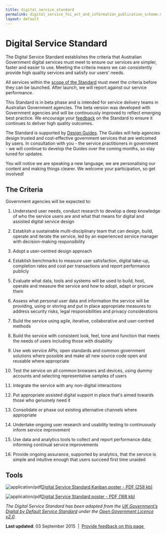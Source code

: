 ```yaml
---
title: digital_service_standard
permalink: digital_service_foi_act_and_information_publication_scheme.md
layout: default
---
```

Digital Service Standard
========================

The Digital Service Standard establishes the criteria that Australian Government digital services must meet to ensure our services are simpler, faster and easier to use. Meeting the criteria means we can consistently provide high quality services and satisfy our users' needs.

All services within the [scope of the Standard](node/foi_act_and_information_publication_scheme.md) must meet the criteria before they can be launched. After launch, we will report against our service performance.

This Standard is in beta phase and is intended for service delivery teams in Australian Government agencies. The beta version was developed with Government agencies and will be continuously improved to reflect emerging best practice. We encourage your [feedback](feedback-design-guidance%3Furl_from=standardpage.html) on the Standard to ensure it continues to deliver high quality outcomes.

The Standard is supported by [Design Guides](foi_act_and_information_publication_scheme.md). The Guides will help agencies design trusted and cost-effective government services that are welcomed by users. In consultation with you - the service practitioners in government - we will continue to develop the Guides over the coming months, so stay tuned for updates.

You will notice we are speaking a new language; we are personalising our content and making things clearer. We welcome your participation, so get involved!  

The Criteria
------------

Government agencies will be expected to:

1.  Understand user needs, conduct research to develop a deep knowledge of who the service users are and what that means for digital and assisted digital service design​

2.  Establish a sustainable multi-disciplinary team that can design, build, operate and iterate the service, led by an experienced service manager​ with decision-making responsibility

3.  Adopt a user-centred design approach​

4.  Establish benchmarks to measure user satisfaction, digital take-up, completion rates and cost per transactions and report performance publicly​

5.  Evaluate what data, tools and systems will be used to build, host, operate and measure the service and how to adopt, adapt or procure them

6.  Assess what personal user data and information the service will be providing, using or storing and put in place appropriate measures to address security risks, legal responsibilities and privacy considerations​

7.  Build the service using agile, iterative, collaborative and user-centred methods

8.  Build the service with consistent look, feel, tone and function that meets the needs of users​ including those with disability

9.  Use web service APIs, open standards and common government solutions where possible and make all new source code open and reusable where appropriate

10. Test the service on all common browsers and devices, using dummy accounts and selecting representative samples of users

11. Integrate the service with any non-digital interactions​

12. Put appropriate assisted digital support in place that's aimed towards those who genuinely need it

13. Consolidate or phase out existing alternative channels where appropriate​

14. Undertake ongoing user research and usability testing to continuously inform service improvement​

15. Use data and analytics tools to collect and report performance data; informing continual service improvements​

16. Provide ongoing assurance, supported by analytics, that the service is simple and intuitive enough that users succeed first time unaided​

Tools
-----

![](https://www.dto.gov.au/modules/file/icons/application-pdf.png "application/pdf")[Digital Service Standard Kanban poster - PDF (258 kb)](sites/g/files/net466/f/digital-service-standard-kanban%20poster_0.pdf)

![](https://www.dto.gov.au/modules/file/icons/application-pdf.png "application/pdf")[Digital Service Standard poster - PDF (168 kb)](sites/g/files/net466/f/digital-service-standard-poster.pdf)

*The Digital Service Standard has been adapted from the [UK Government’s Digital by Default Service Standard](https://www.gov.uk/service-manual/digital-by-default-26-points) under the [Open Government Licence v2.0](http://www.nationalarchives.gov.uk/doc/open-government-licence/version/2/).*

**Last updated**: 03 September 2015  |  [Provide feedback on this page ](feedback%3Furl_from=DigitalServiceStandardCriteria.html)

